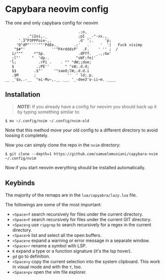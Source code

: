 # Capybara neovim config
The one and only capybara config for neovim
```
                                 .;o,
        __."iIoi,._              ;pI __-"-xx.,_
      '.3"P3PPPoie-,.            .d' ';.     'p;
     'O"dP"''''""'PdEe._       .;'   .     '  '|   Fuck visimp
    "$#"'            ''"P4rdddsP'  .F.    ' '' ;  /
   i/"""     *"Sp.               .dPff.  _.,;Gw'
   ;l"'     "  'dp..            "sWf;fe|'
  'l;          .rPi .    . "" "dW;;doe;
   $          .;PE''       " "sW;.d.d;
   $$        .$"'     '"saed;lW;.d.d.i
   .$M       ;              ''  ' ld;.p.
__ _'$o,.-__  "ei-Mu~,.__ ___ '_-dee3'o-ii~m. ____
```

## Installation

> **_NOTE:_**  If you already have a config for neovim you should back up it by 
typing something similar to:
```
$ mv ~/.config/nvim ~/.config/nvim-old
```
Note that this method move your old config to a different directory to avoid 
loosing it completely.

Now you can simply clone the repo in the `nvim` directory:
```
$ git clone --depth=1 https://github.com/samuelemusiani/capybara-nvim ~/.config/nvim
```
Now if you start neovim everything should be installed automatically.

## Keybinds
The majority of the remaps are in the `lua/capyabra/lazy.lua` file.

The followings are some of the most important:
- `<Space>f` search recursively for files under the current directory.
- `<Space>F` search recursively for files under the current GIT directory.
- `<Space>g` use `ripgrep` to search recursively for a regex in the current directory.
- `<Space>b` list and select all the open buffers.
- `<Space>e` expand a warning or error message in a separate window.
- `<Space>r` rename a symbol with LSP.
- `K` expand a type or a function signature (it's the lsp hover).
- `gd` go to definition.
- `<Space>y` copy the current selection into the system clipboard. This work in visual mode and with the `Y`, too.
- `<Space>pv` open the vim file explorer.
